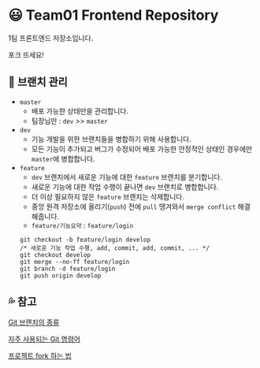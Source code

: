 # :smiley: Team01 Frontend Repository

1팀 프론트엔드 저장소입니다.

포크 뜨세요!

## 📁 브랜치 관리

- `master`
    - 배포 가능한 상태만을 관리합니다.
    - 팀장님만 : `dev` >> `master`
- `dev`
    - 기능 개발을 위한 브랜치들을 병합하기 위해 사용합니다.
    - 모든 기능이 추가되고 버그가 수정되어 배포 가능한 안정적인 상태인 경우에만 `master`에 병합합니다.
- `feature`
    - `dev` 브랜치에서 새로운 기능에 대한 `feature` 브랜치를 분기합니다.
    - 새로운 기능에 대한 작업 수행이 끝나면 `dev` 브랜치로 병합합니다.
    - 더 이상 필요하지 않은 `feature` 브랜치는 삭제합니다.
    - 중앙 원격 저장소에 올리기(`push`) 전에 `pull` 땡겨와서 `merge conflict` 해결해줍니다.
    - `feature/기능요약` : `feature/login`
    ```
    git checkout -b feature/login develop
    /* 새로운 기능 작업 수행, add, commit, add, commit, ... */ 
    git checkout develop
    git merge --no-ff feature/login
    git branch -d feature/login
    git push origin develop
    ```

## 💦 참고

[Git 브랜치의 종류](https://gmlwjd9405.github.io/2018/05/11/types-of-git-branch.html)

[자주 사용되는 Git 명령어](https://www.holaxprogramming.com/2018/11/01/git-commands/)

[프로젝트 fork 하는 법](https://salix97.tistory.com/223)
